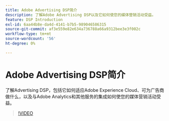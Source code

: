 ```yaml
---
title: Adobe Advertising DSP简介
description: 了解Adobe Advertising DSP以及它如何使您的媒体营销活动受益。
feature: DSP Introduction
exl-id: 6aa44b8e-da4d-4141-b7b5-989046586315
source-git-commit: af3e559e82e634a736788a66a9312bee3e3f002c
workflow-type: tm+mt
source-wordcount: '56'
ht-degree: 0%

---
```


# Adobe Advertising DSP简介

了解Advertising DSP，包括它如何适应Adobe Experience Cloud、可为广告商做什么，以及与Adobe Analytics和其他服务的集成如何使您的媒体营销活动受益。

>[!VIDEO](https://video.tv.adobe.com/v/3412419?captions=chi_hans)
